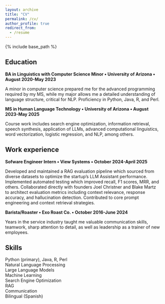 ```yaml
---
layout: archive
title: "CV"
permalink: /cv/
author_profile: true
redirect_from:
  - /resume
---
```


{% include base_path %}

## Education

**BA in Linguistics with Computer Science Minor • University of Arizona • August 2020-May 2023**

A minor in computer science prepared me for the advanced programming required by my MS, while my major allows me a detailed understanding of language structure, critical for NLP. Proficiency in Python, Java, R, and Perl.

**MS in Human Language Technology • University of Arizona • August 2023-May 2025**

Course work includes search engine optimization, information retrieval, speech synthesis, application of LLMs, advanced computational linguistics, word vectorization, logistic regression, and NLP, among others.


## Work experience

**Sofware Engineer Intern • View Systems • October 2024-April 2025**

Developed and maintained a RAG evaluation pipeline which sourced from diverse datasets to optimize the startup’s LLM Assistant performance. Implemented automated testing which improved recall, F1 scores, MRR, and others. Collaborated directly with founders Joel Christner and Blake Martz to architect evaluation metrics including context relevance, response accuracy, and hallucination detection. Contributed to core prompt engineering and context retrieval strategies.

**Barista/Roaster • Exo Roast Co. • October 2016-June 2024**

Years in the service industry taught me valuable communication skills, teamwork, sharp attention to detail, as well as leadership as a trainer of new employees. 
  
## Skills

Python (primary), Java, R, Perl <br>
Natural Language Processing <br>
Large Language Models <br>
Machine Learning <br>
Search Engine Optimization <br>
RAG <br>
Communication <br>
Bilingual (Spanish) <br>
